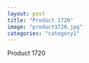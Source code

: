 ```yaml
---
layout: post
title: "Product 1720"
image: "product1720.jpg"
categories: "category1"
---
```

Product 1720
